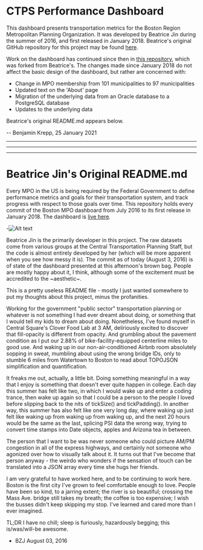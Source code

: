 # CTPS Performance Dashboard

This dashboard presents transportation metrics for the Boston Region Metropolitan Planning Organization.
It was developed by Beatrice Jin during the summer of 2016, and first released in January 2018.
Beatrice's original GitHub repository for this project may be found [here](https://github.com/bzjin/CTPS-DASHBOARD).

Work on the dashboard has continued since then in [this repository](https://github.com/CTPSSTAFF/CTPS-DASHBOARD),
which was forked from Beatrice's.
The changes made since January 2018 do not affect the basic design of the dashboard, but rather are concerned with:
* Change in MPO membership from 101 municipalities to 97 municipalities
* Updated text on the 'About' page
* Migration of the underlying data from an Oracle database to a PostgreSQL database
* Updates to the underlying data

Beatrice's original README.md appears below.

-- Benjamin Krepp, 25 January 2021

<hr/>
<hr/>
<hr/>

# Beatrice Jin's Original README.md

Every MPO in the US is being required by the Federal Government to define performance metrics and goals for their transportation system, 
and track progress with respect to those goals over time. 
This repository holds every commit of the Boston MPO dashboard from July 2016 to its first release in January 2018.
The dashboard is [live here](http://www.ctps.org/dv/lrtp_dashboard/index.php).

-![Alt text](https://raw.githubusercontent.com/bzjin/CTPS-DASHBOARD/master/screenshot.png)

Beatrice Jin is the primarily developer in this project. The raw datasets come from various groups at the Central Transportation Planning Staff,
but the code is almost entirely developed by her (which will be more apparent when you see how messy it is). 
The commit as of today (August 3, 2016) is of state of the dashboard presented at this afternoon's brown bag. 
People are mostly happy about it, I think, although some of the excitement must be accredited to the ~aesthetic~. 

This is a pretty useless README file - mostly I just wanted somewhere to put my thoughts about this project, minus the profanities.

Working for the government "public sector" transportation planning or whatever is not something I had ever dreamt about doing,
or something that I would tell my kids to dream about doing. 
Nonetheless, I've found myself in Central Square's Clover Food Lab at 3 AM, deliriously excited to discover that fill-opacity
is different from opacity. 
And grumbling about the pavement condition as I put our 2.88% of bike-facility-equipped centerline miles to good use.
And waking up in our non-air-conditioned Airbnb room absolutely sopping in sweat, mumbling about using the wrong bridge IDs, 
only to stumble 6 miles from Watertown to Boston to read about TOPOJSON simplification and quantification.

It freaks me out, actually, a little bit. 
Doing something meaningful in a way that I enjoy is something that doesn't ever quite happen in college. 
Each day this summer has felt like two, in which I would wake up and enter a coding trance,
then wake up again so that I could be a person to the people I loved before slipping back to the nits of tickSize() and tickPadding().
In another way, this summer has also felt like one very long day, where waking up just felt like waking up from waking up from waking up,
and the next 20 hours would be the same as the last, splicing PSI data the wrong way, trying to convert time stamps into Date objects,
apples and Arizona tea in between.

The person that I want to be was never someone who could picture AM/PM congestion in all of the express highways,
and certainly not someone who agonized over how to visually talk about it. 
It turns out that I've become that person anyway - the weirdo who wonders if the sensation of touch can be 
translated into a JSON array every time she hugs her friends.

I am very grateful to have worked here, and to be continuing to work here.
Boston is the first city I've grown to feel comfortable enough to love. 
People have been so kind, to a jarring extent; the river is so beautiful; crossing the Mass Ave. bridge still takes my breath;
the coffee is too expensive; I wish the busses didn't keep skipping my stop.
I've learned and cared more than I ever imagined.

TL;DR I have no chill; sleep is furiously, hazardously begging; this is/was/will-be awesome.

- BZJ August 03, 2016
